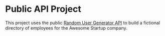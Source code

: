 # Public API Project

This project uses the public [Random User Generator API](https://randomuser.me/) to build a fictional directory of employees for the Awesome Startup company.